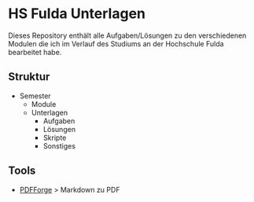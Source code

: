 # HS Fulda Unterlagen

Dieses Repository enthält alle Aufgaben/Lösungen zu den verschiedenen Modulen die ich im Verlauf des Studiums an der
Hochschule Fulda bearbeitet habe.

## Struktur

- Semester
  - Module
  - Unterlagen
    - Aufgaben
    - Lösungen
    - Skripte
    - Sonstiges

## Tools

- [PDFForge](https://www.pdfforge.org/online/en/markdown-to-pdf) > Markdown zu PDF
